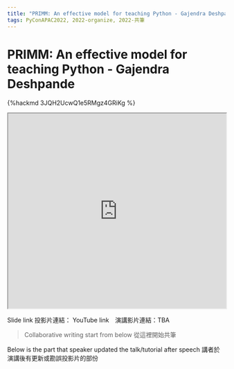 ```yaml
---
title: "PRIMM: An effective model for teaching Python - Gajendra Deshpande"
tags: PyConAPAC2022, 2022-organize, 2022-共筆
---
```


# PRIMM: An effective model for teaching Python - Gajendra Deshpande

{%hackmd 3JQH2UcwQ1e5RMgz4GRiKg %}

<iframe src=https://app.sli.do/event/bZjbV4VWUzUzeR6HHKHB8E height=450 width=100%></iframe>


Slide link 投影片連結：
YouTube link　演講影片連結：TBA

> Collaborative writing start from below 
> 從這裡開始共筆 

Below is the part that speaker updated the talk/tutorial after speech
講者於演講後有更新或勘誤投影片的部份